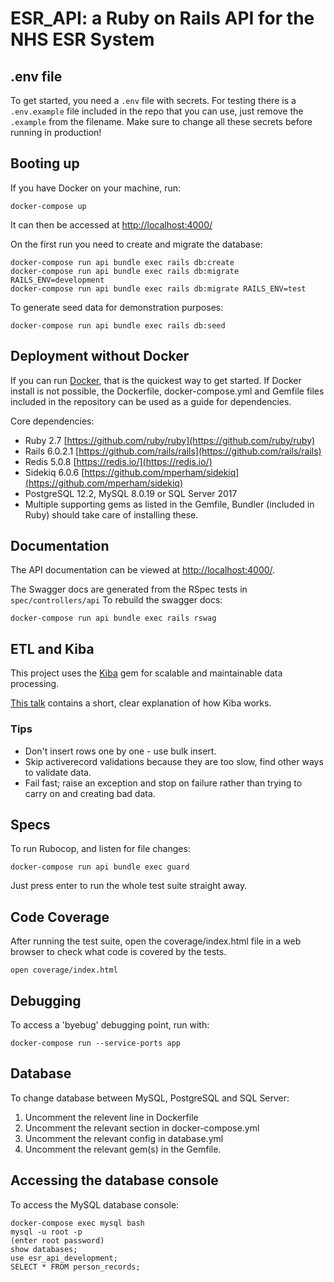 # ESR_API: a Ruby on Rails API for the NHS ESR System

## .env file

To get started, you need a `.env` file with secrets. For testing there is a `.env.example` file included in the repo that you can use, just remove the `.example` from the filename. Make sure to change all these secrets before running in production!

## Booting up

If you have Docker on your machine, run:

```
docker-compose up
```

It can then be accessed at [http://localhost:4000/](http://localhost:4000/)

On the first run you need to create and migrate the database:

```
docker-compose run api bundle exec rails db:create
docker-compose run api bundle exec rails db:migrate RAILS_ENV=development
docker-compose run api bundle exec rails db:migrate RAILS_ENV=test
```

To generate seed data for demonstration purposes:

```
docker-compose run api bundle exec rails db:seed
```

## Deployment without Docker

If you can run [Docker](https://en.wikipedia.org/wiki/Docker_(software)), that is the quickest way to get started. If Docker install is not possible, the Dockerfile, docker-compose.yml and Gemfile files included in the repository can be used as a guide for dependencies.

Core dependencies:

- Ruby 2.7 [https://github.com/ruby/ruby](https://github.com/ruby/ruby)
- Rails 6.0.2.1 [https://github.com/rails/rails](https://github.com/rails/rails)
- Redis 5.0.8 [https://redis.io/](https://redis.io/)
- Sidekiq 6.0.6 [https://github.com/mperham/sidekiq](https://github.com/mperham/sidekiq)
- PostgreSQL 12.2, MySQL 8.0.19 or SQL Server 2017
- Multiple supporting gems as listed in the Gemfile, Bundler (included in Ruby) should take care of installing these.

## Documentation

The API documentation can be viewed at [http://localhost:4000/](http://localhost:4000/).

The Swagger docs are generated from the RSpec tests in `spec/controllers/api` To rebuild the swagger docs:

```
docker-compose run api bundle exec rails rswag
```

## ETL and Kiba

This project uses the [Kiba](https://github.com/thbar/kiba) gem for scalable and maintainable data processing.

[This talk](https://www.youtube.com/watch?v=fxVtbog7pIQ) contains a short, clear explanation of how Kiba works.

### Tips
- Don't insert rows one by one - use bulk insert.
- Skip activerecord validations because they are too slow, find other ways to validate data.
- Fail fast; raise an exception and stop on failure rather than trying to carry on and creating bad data.

## Specs

To run Rubocop, and listen for file changes:

```
docker-compose run api bundle exec guard
```

Just press enter to run the whole test suite straight away.

## Code Coverage

After running the test suite, open the coverage/index.html file in a web browser to check what code is covered by the tests.

```
open coverage/index.html
```

## Debugging

To access a 'byebug' debugging point, run with:

```
docker-compose run --service-ports app
```

## Database

To change database between MySQL, PostgreSQL and SQL Server:

1) Uncomment the relevent line in Dockerfile
2) Uncomment the relevant section in docker-compose.yml
3) Uncomment the relevant config in database.yml
4) Uncomment the relevant gem(s) in the Gemfile.

## Accessing the database console

To access the MySQL database console:

```
docker-compose exec mysql bash
mysql -u root -p
(enter root password)
show databases;
use esr_api_development;
SELECT * FROM person_records;
```
